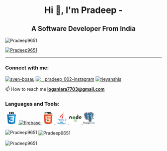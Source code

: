 <h1 align="center">Hi 👋, I'm Pradeep -</h1>

<h2 align="center"> A Software Developer From India</h3>
<p align="left"> <img src="https://komarev.com/ghpvc/?username=Pradeep9651&label=Profile%20views&color=0e75b6&style=flat" alt="Pradeep9651" /> </p>

<p align="left"> <a href="https://github.com/ryo-ma/github-profile-trophy"><img src="https://github-profile-trophy.vercel.app/?username=Pradeep9651" alt="Pradeep9651" /></a> </p>

<hr class="solid">

<h3 align="left">Connect with me:</h3>
<p align="left">
<a href="https://www.linkedin.com/in/pradeep-yadav-5aa47a20b/" target="_blank"><img align="center" src="https://raw.githubusercontent.com/rahuldkjain/github-profile-readme-generator/master/src/images/icons/Social/linked-in-alt.svg" alt="sven-bosau" height="30" width="40" /></a>
<a href="https://www.instagram.com/__pradeep_002/" target="_blank"><img align="center" src="https://raw.githubusercontent.com/rahuldkjain/github-profile-readme-
generator/master/src/images/icons/Social/instagram.svg" alt="__pradeep_002-instagram" height="30" width="40" /></a>
<a href="https://leetcode.com/u/yadavpradeep2313/" target="blank"><img align="center" src="https://raw.githubusercontent.com/rahuldkjain/github-profile-readme-generator/master/src/images/icons/Social/leet-code.svg" alt="rieyanshis" height="30" width="40" /></a>
</p>
</p>

📫 How to reach me **loganlara7703@gmail.com**

<h3 align="left">Languages and Tools:</h3>
<p align="left"> </a> <a href="https://www.w3schools.com/css/" target="_blank" rel="noreferrer"> <img src="https://raw.githubusercontent.com/devicons/devicon/master/icons/css3/css3-original-wordmark.svg" alt="css3" width="40" height="40"/><a href="https://firebase.google.com/" target="_blank" rel="noreferrer"> <img src="https://www.vectorlogo.zone/logos/firebase/firebase-icon.svg" alt="firebase" width="40" height="40"/> </a> <a href="https://www.w3.org/html/" target="_blank" rel="noreferrer"> <img src="https://raw.githubusercontent.com/devicons/devicon/master/icons/html5/html5-original-wordmark.svg" alt="html5" width="40" height="40"/> </a> <a href="https://www.java.com" target="_blank" rel="noreferrer"> <img src="https://raw.githubusercontent.com/devicons/devicon/master/icons/java/java-original.svg" alt="java" width="40" 
height="40"/>  </a> <a href="https://nodejs.org" target="_blank" rel="noreferrer"> <img src="https://raw.githubusercontent.com/devicons/devicon/master/icons/nodejs/nodejs-original-wordmark.svg" alt="nodejs" width="40" height="40"/> </a>  <a href="https://www.postgresql.org" target="_blank" rel="noreferrer"> <img src="https://raw.githubusercontent.com/devicons/devicon/master/icons/postgresql/postgresql-original-wordmark.svg" alt="postgresql" width="40" height="40"/> </a>
<p><img align="left" src="https://github-readme-stats.vercel.app/api/top-langs?username=Pradeep9651&show_icons=true&locale=en&layout=compact" alt="Pradeep9651" /></p>

<p>&nbsp;<img align="center" src="https://github-readme-stats.vercel.app/api?username=Pradeep9651&show_icons=true&locale=en" alt="Pradeep9651" /></p>

<p><img align="center" src="https://github-readme-streak-stats.herokuapp.com/?user=Pradeep9651&" alt="Pradeep9651" /></p>

